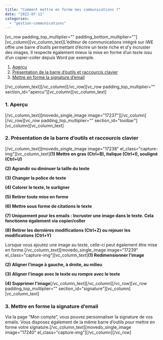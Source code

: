 ```yaml
---
title: "Comment mettre en forme mes communications ?"
date: "2022-07-11"
categories: 
  - "gestion-communications"
---
```


\[vc\_row padding\_top\_multiplier="" padding\_bottom\_multiplier=""\]\[vc\_column\]\[vc\_column\_text\]L’éditeur de communications intégré sur iWE offre une barre d’outils permettant d’écrire un texte riche et d’y incruster des images. Il respecte également mieux la mise en forme d’un texte issu d’un copier-coller depuis Word par exemple.

1. [Aperçu](#apercu)
2. [Présentation de la barre d’outils et raccourcis clavier](#toolbar)
3. [Mettre en forme la signature d’email](#signature)

\[/vc\_column\_text\]\[/vc\_column\]\[/vc\_row\]\[vc\_row padding\_top\_multiplier="" section\_id="apercu"\]\[vc\_column\]\[vc\_column\_text\]

### **1\. Aperçu**

\[/vc\_column\_text\]\[movedo\_single\_image image="17237"\]\[/vc\_column\]\[/vc\_row\]\[vc\_row padding\_top\_multiplier="" section\_id="toolbar"\]\[vc\_column\]\[vc\_column\_text\]

### **2\. Présentation de la barre d’outils et raccourcis clavier**

\[/vc\_column\_text\]\[movedo\_single\_image image="17238" el\_class="capture-img"\]\[vc\_column\_text\]**(1) Mettre en gras (Ctrl+B), italique (Ctrl+I), souligné (Ctrl+U)**

**(2) Agrandir ou diminuer la taille du texte**

**(3) Changer la police de texte**

**(4) Colorer le texte, le surligner**

**(5) Retirer toute mise en forme**

**(6) Mettre sous forme de citations le texte**

**(7) Uniquement pour les emails : Incruster une image dans le texte. Cela fonctionne également via copier/coller**

**(8) Retirer les dernières modifications (Ctrl+Z) ou rejouer les modifications (Ctrl+Y)**

Lorsque vous ajoutez une image au texte, celle-ci peut également être mise en forme.\[/vc\_column\_text\]\[movedo\_single\_image image="17239" el\_class="capture-img"\]\[vc\_column\_text\]**(1) Redimensionner l’image**

**(2) Aligner l’image à gauche, à droite, au milieu**

**(3) Aligner l’image avec le texte ou rompre avec le texte**

**(4) Supprimer l’image**\[/vc\_column\_text\]\[/vc\_column\]\[/vc\_row\]\[vc\_row padding\_top\_multiplier="" section\_id="signature"\]\[vc\_column\]\[vc\_column\_text\]

### **3\. Mettre en forme la signature d’email**

Via la page “Mon compte”, vous pouvez personnaliser la signature de vos emails. Vous disposez également de la même barre d’outils pour mettre en forme votre signature.\[/vc\_column\_text\]\[movedo\_single\_image image="17240" el\_class="capture-img"\]\[/vc\_column\]\[/vc\_row\]
